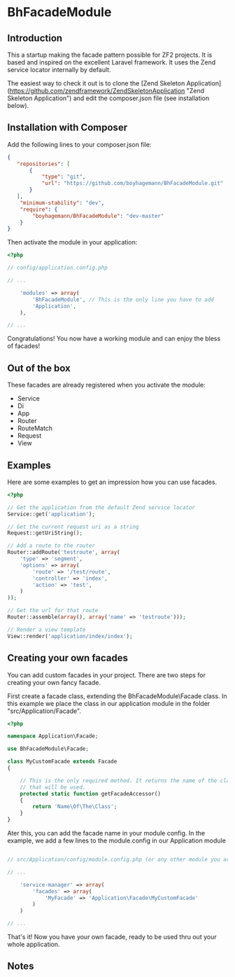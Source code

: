 BhFacadeModule
=======================

Introduction
------------
This a startup making the facade pattern possible for ZF2 projects. It is based
and inspired on the excellent Laravel framework. It uses the Zend service locator
internally by default.

The easiest way to check it out is to clone the [Zend Skeleton Application] (https://github.com/zendframework/ZendSkeletonApplication "Zend Skeleton Application")
and edit the composer.json file (see installation below).

Installation with Composer
------------

Add the following lines to your composer.json file:

```json
{
   "repositories": [
       {
           "type": "git",
           "url": "https://github.com/boyhagemann/BhFacadeModule.git"
       }
   ],
    "minimum-stability": "dev",
    "require": {
        "boyhagemann/BhFacadeModule": "dev-master"
    }
}
```

Then activate the module in your application:

```php
<?php

// config/application.config.php

// ...

    'modules' => array(
        'BhFacadeModule', // This is the only line you have to add
        'Application',
    ),

// ...

 ```

Congratulations! You now have a working module and can enjoy the bless of facades!

Out of the box
--------------

These facades are already registered when you activate the module:

* Service
* Di
* App
* Router
* RouteMatch
* Request
* View

Examples
------------

Here are some examples to get an impression how you can use facades. 

```php
<?php

// Get the application from the default Zend service locator
Service::get('application');

// Get the current request uri as a string
Request::getUriString();

// Add a route to the router
Router::addRoute('testroute', array(
    'type' => 'segment',
    'options' => array(
        'route' => '/test/route',
        'controller' => 'index',
        'action' => 'test',
    )
));

// Get the url for that route
Router::assemble(array(), array('name' => 'testroute')));

// Render a view template
View::render('application/index/index');

```


Creating your own facades
------------

You can add custom facades in your project. There are two steps for creating
your own fancy facade.

First create a facade class, extending the BhFacadeModule\Facade class. In this
example we place the class in our application module in the folder 
"src/Application/Facade".

```php
<?php

namespace Application\Facade;

use BhFacadeModule\Facade;

class MyCustomFacade extends Facade
{

    // This is the only required method. It returns the name of the class (or alias) 
    // that will be used.
    protected static function getFacadeAccessor()
	{
		return 'Name\Of\The\Class';
	}
}
```

Ater this, you can add the facade name in your module config. In the example, we
add a few lines to the module.config in our Application module

```php

// src/Application/config/module.config.php (or any other module you are using)

// ...

    'service-manager' => array(
        'facades' => array(
            'MyFacade' => 'Application\Facade\MyCustomFacade'
        )
    )

// ...

```

That's it! Now you have your own facade, ready to be used thru out your whole application.


Notes
------------

